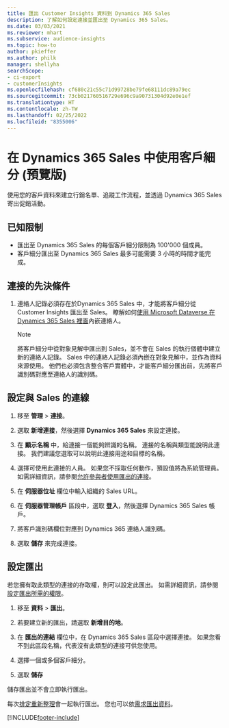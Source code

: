```yaml
---
title: 匯出 Customer Insights 資料到 Dynamics 365 Sales
description: 了解如何設定連接並匯出至 Dynamics 365 Sales。
ms.date: 03/03/2021
ms.reviewer: mhart
ms.subservice: audience-insights
ms.topic: how-to
author: pkieffer
ms.author: philk
manager: shellyha
searchScope:
- ci-export
- customerInsights
ms.openlocfilehash: cf680c21c55c71d99728be79fe68111dc89a79ec
ms.sourcegitcommit: 73cb021760516729e696c9a90731304d92e0e1ef
ms.translationtype: HT
ms.contentlocale: zh-TW
ms.lasthandoff: 02/25/2022
ms.locfileid: "8355006"
---
```

# <a name="use-segments-in-dynamics-365-sales-preview"></a>在 Dynamics 365 Sales 中使用客戶細分 (預覽版)



使用您的客戶資料來建立行銷名單、追蹤工作流程，並透過 Dynamics 365 Sales 寄出促銷活動。

## <a name="known-limitations"></a>已知限制

- 匯出至 Dynamics 365 Sales 的每個客戶細分限制為 100'000 個成員。
- 客戶細分匯出至 Dynamics 365 Sales 最多可能需要 3 小時的時間才能完成。 

## <a name="prerequisite-for-connection"></a>連接的先決條件

1. 連絡人記錄必須存在於Dynamics 365 Sales 中，才能將客戶細分從 Customer Insights 匯出至 Sales。 瞭解如何[使用 Microsoft Dataverse 在 Dynamics 365 Sales 裡面](connect-power-query.md)內嵌連絡人。

   > [!NOTE]
   > 將客戶細分中從對象見解中匯出到 Sales，並不會在 Sales 的執行個體中建立新的連絡人記錄。 Sales 中的連絡人記錄必須內嵌在對象見解中，並作為資料來源使用。 他們也必須包含整合客戶實體中，才能客戶細分匯出前，先將客戶識別碼對應至連絡人的識別碼。

## <a name="set-up-the-connection-to-sales"></a>設定與 Sales 的連線

1. 移至 **管理** > **連接**。

1. 選取 **新增連接**，然後選擇 **Dynamics 365 Sales** 來設定連接。

1. 在 **顯示名稱** 中，給連接一個能夠辨識的名稱。 連接的名稱與類型能說明此連接。 我們建議您選取可以說明此連接用途和目標的名稱。

1. 選擇可使用此連接的人員。 如果您不採取任何動作，預設值將為系統管理員。 如需詳細資訊，請參閱[允許參與者使用匯出的連接](connections.md#allow-contributors-to-use-a-connection-for-exports)。

1. 在 **伺服器位址** 欄位中輸入組織的 Sales URL。

1. 在 **伺服器管理帳戶** 區段中，選取 **登入**，然後選擇 Dynamics 365 Sales 帳戶。

1. 將客戶識別碼欄位對應到 Dynamics 365 連絡人識別碼。

1. 選取 **儲存** 來完成連接。 

## <a name="configure-an-export"></a>設定匯出

若您擁有取此類型的連接的存取權，則可以設定此匯出。 如需詳細資訊，請參閱[設定匯出所需的權限](export-destinations.md#set-up-a-new-export)。

1. 移至 **資料** > **匯出**。

1. 若要建立新的匯出，請選取 **新增目的地**。

1. 在 **匯出的連結** 欄位中，在 Dynamics 365 Sales 區段中選擇連接。 如果您看不到此區段名稱，代表沒有此類型的連接可供您使用。

1. 選擇一個或多個客戶細分。

1. 選取 **儲存**

儲存匯出並不會立即執行匯出。

每次[排定重新整理](system.md#schedule-tab)會一起執行匯出。 您也可以依[需求匯出資料](export-destinations.md#run-exports-on-demand)。 

[!INCLUDE[footer-include](../includes/footer-banner.md)]
